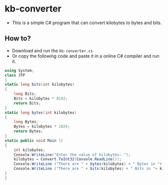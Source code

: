# kb-converter
- This is a simple C# program that can convert kilobytes to bytes and bits.

## How to?
- Download and run the `kb-converter.cs`
- Or copy the following code and paste it in a online C# compiler and run it.
```csharp
using System;  
class JTP  
{  
static long bits(int kilobytes)  
{  
    long Bits;  
    Bits = kilobytes * 8192;  
    return Bits;  
}  
static long bytes(int kilobytes)  
{  
    long Bytes;  
    Bytes = kilobytes * 1024;  
    return Bytes;  
}  
static public void Main ()  
{  
    int kilobytes;  
    Console.WriteLine("Enter the value of kilobytes: ");  
    kilobytes = Convert.ToInt32(Console.ReadLine());  
    Console.WriteLine ("There are " + bytes(kilobytes) + " Bytes in "+ kilobytes + " kilobytes");  
    Console.WriteLine ("There are " + bits(kilobytes) + " Bits in "+ kilobytes + " kilobytes");  
}  
} 
```
